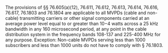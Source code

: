 The provisions of §§ 76.605(a)(12), 76.611, 76.612, 76.613, 76.614, 76.616, 76.617, 76.1803 and 76.1804 are applicable to all MVPDs (cable and non-cable) transmitting carriers or other signal components carried at an average power level equal to or greater than 10−4 watts across a 25 kHz bandwidth in any 160 microsecond period, at any point in the cable distribution system in the frequency bands 108-137 and 225-400 MHz for any purpose. Exception: Non-cable MVPDs serving less than 1000 subscribers and less than 1000 units do not have to comply with § 76.1803.

